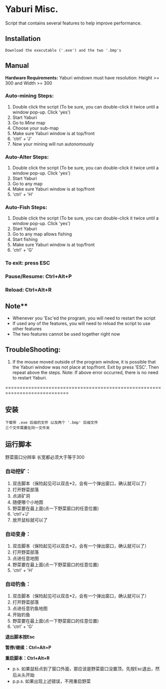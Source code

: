 # Yaburi Misc.
Script that contains several features to help improve performance.

## Installation
	Download the executable ('.exe') and the two '.bmp's
	

## Manual
**Hardware Requirements:** 
	Yaburi windown must have resolution: Height >= 300 and Width >= 300
### Auto-mining Steps:
1. Double click the script 
(To be sure, you can double-click it twice until a window pop-up. Click 'yes')
2. Start Yaburi
3. Go to *Mine* map
4. Choose your sub-map
5. Make sure Yaburi window is at top/front
6. 'ctrl' + 'J'
7. Now your mining will run autonomously

### Auto-Alter Steps:
1. Double click the script 
(To be sure, you can double-click it twice until a window pop-up. Click 'yes')
2. Start Yaburi
3. Go to any map
4. Make sure Yaburi window is at top/front
5. 'ctrl' + 'H'

### Auto-Fish Steps:
1. Double click the script 
(To be sure, you can double-click it twice until a window pop-up. Click 'yes')
2. Start Yaburi
3. Go to any map allows fishing
4. Start fishing
5. Make sure Yaburi window is at top/front
6. 'ctrl' + 'G'

### To exit: press ESC
### Pause/Resume: Ctrl+Alt+P
### Reload: Ctrl+Alt+R

## Note**
* Whenever you 'Esc'ed the program, you will need to restart the script
* If used any of the features, you will need to reload the script to use other features
* The two features cannot be used together right now

## TroubleShooting:
1. If the mouse moved outside of the program window, it is possible that the Yaburi window was not place at top/front. Exit by press 'ESC'. Then repeat above the steps. 
	Note: If above error occurred, there is no need to restart Yaburi. 
	
============================================================================


## 安装
	下载带 .exe 后缀的文件 以及两个 '.bmp' 后缀文件
	三个文件需要在同一文件夹

## 运行脚本
野菜窗口分辨率 长宽都必须大于等于300
### 自动挖矿：
1. 双击脚本（保险起见可以双击*2，会有一个弹出窗口，确认就可以了）
2. 打开野菜部落
3. 点进矿洞
4. 随便哪个小地图
5. 野菜要在最上面(点一下野菜窗口的任意位置)
6. 'ctrl'+'J'
7. 放开鼠标就可以了

### 自动变身：
1. 双击脚本（保险起见可以双击*2，会有一个弹出窗口，确认就可以了）
2. 打开野菜部落
3. 点进任意地图
4. 野菜要在最上面(点一下野菜窗口的任意位置)
5. 'ctrl' + 'H'

### 自动钓鱼：
1. 双击脚本（保险起见可以双击*2，会有一个弹出窗口，确认就可以了）
2. 打开野菜部落
3. 点进任意钓鱼地图
4. 开始钓鱼
5. 野菜要在最上面(点一下野菜窗口的任意位置)
6. 'ctrl' + 'G'

**退出脚本按Esc**

**暂停/继续：Ctrl+Alt+P**

**重启脚本：Ctrl+Alt+R**

- p.s. 如果鼠标点到了窗口外面，那应该是野菜窗口没置顶，先按Esc退出，然后从头开始
- p.p.s. 如果出现上述错误，不用重启野菜

